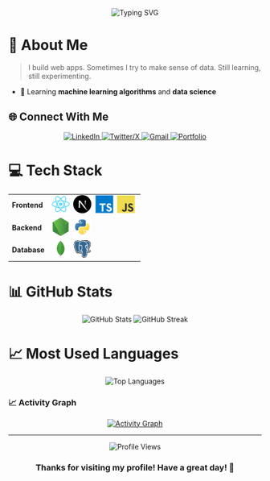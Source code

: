 <div align="center">
  <img src="https://readme-typing-svg.herokuapp.com?font=Fira+Code&weight=500&size=40&pause=1000&color=9C9CFF&center=true&vCenter=true&random=false&width=600&height=70&lines=Hi%2C+I+am+Kahon!;Full+Stack+Developer;Data+Explorer;Continuous+Learner" alt="Typing SVG" />
</div>

# 💫 About Me
> I build web apps. Sometimes I try to make sense of data. Still learning, still experimenting.

- 🌱 Learning **machine learning algorithms** and **data science**

<h2 align="">🌐 Connect With Me</h2>

<div align="center">
  <a href="https://www.linkedin.com/in/kahon-binte-zaman-9414432b4/" target="_blank">
    <img src="https://img.shields.io/badge/LinkedIn-9C9CFF?style=for-the-badge&logo=linkedin&logoColor=0A66C2" alt="LinkedIn"/>
  </a>
  <a href="https://x.com/Kahoo_z" target="_blank">
    <img src="https://img.shields.io/badge/Twitter-9C9CFF?style=for-the-badge&logo=twitter&logoColor=000000" alt="Twitter/X"/>
  </a>
  <a href="mailto:kahonbintezaman@gmail.com" target="_blank">
    <img src="https://img.shields.io/badge/Gmail-9C9CFF?style=for-the-badge&logo=gmail&logoColor=EA4335" alt="Gmail"/>
  </a>
  <a href="https://kahonbintezaman.vercel.app/" target="_blank">
    <img src="https://img.shields.io/badge/Portfolio-9C9CFF?style=for-the-badge&logo=firefox&logoColor=FF7139" alt="Portfolio"/>
  </a>
</div>

# 💻 Tech Stack

<table>
  <tr>
    <td><strong>Frontend</strong></td>
    <td>
      <a href="#"><img src="https://raw.githubusercontent.com/devicons/devicon/master/icons/react/react-original.svg" width="36" height="36" alt="React"/></a>&nbsp;
      <a href="#"><img src="https://raw.githubusercontent.com/devicons/devicon/master/icons/nextjs/nextjs-original.svg" width="36" height="36" alt="Next.js"/></a>&nbsp;
      <a href="#"><img src="https://raw.githubusercontent.com/devicons/devicon/master/icons/typescript/typescript-original.svg" width="36" height="36" alt="TypeScript"/></a>&nbsp;
      <a href="#"><img src="https://raw.githubusercontent.com/devicons/devicon/master/icons/javascript/javascript-original.svg" width="36" height="36" alt="JavaScript"/></a>&nbsp;
    </td>
  </tr>
  <tr>
    <td><strong>Backend</strong></td>
    <td>
      <a href="#"><img src="https://raw.githubusercontent.com/devicons/devicon/master/icons/nodejs/nodejs-original.svg" width="36" height="36" alt="Node.js"/></a>&nbsp;
      <a href="#"><img src="https://raw.githubusercontent.com/devicons/devicon/master/icons/python/python-original.svg" width="36" height="36" alt="Python"/></a>&nbsp;
    </td>
  </tr>
  <tr>
    <td><strong>Database</strong></td>
    <td>
      <a href="#"><img src="https://raw.githubusercontent.com/devicons/devicon/master/icons/mongodb/mongodb-original.svg" width="36" height="36" alt="MongoDB"/></a>&nbsp;
      <a href="#"><img src="https://raw.githubusercontent.com/devicons/devicon/master/icons/postgresql/postgresql-original.svg" width="36" height="36" alt="PostgreSQL"/></a>&nbsp;
    </td>
  </tr>
</table>

# 📊 GitHub Stats

<div align="center">
  <img src="https://github-readme-stats.vercel.app/api?username=kaho0&theme=dark&hide_border=true&include_all_commits=false&count_private=false&bg_color=00000000&show_icons=true&icon_color=9C9CFF&title_color=9C9CFF&text_color=ffffff" alt="GitHub Stats" width="49%" />
  <img src="https://github-readme-streak-stats.herokuapp.com/?user=kaho0&theme=dark&hide_border=true&background=00000000&stroke=9C9CFF&ring=9C9CFF&fire=9C9CFF&currStreakLabel=9C9CFF" alt="GitHub Streak" width="49%" />
</div>

# 📈 Most Used Languages

<div align="center">
  <img src="https://github-readme-stats.vercel.app/api/top-langs/?username=kaho0&theme=dark&hide_border=true&include_all_commits=false&count_private=false&layout=compact&bg_color=00000000&title_color=9C9CFF&text_color=ffffff" alt="Top Languages" width="50%" />
</div>

### 📈 Activity Graph
<div align="center">
  <a href="https://github.com/kaho0/github-readme-activity-graph">
    <img src="https://github-readme-activity-graph.vercel.app/graph?username=kaho0&bg_color=00000000&color=9C9CFF&line=9C9CFF&point=FFFFFF&hide_border=true" alt="Activity Graph" width="95%" />
  </a>
</div>

<hr>

<div align="center">
  <img src="https://komarev.com/ghpvc/?username=kaho0&style=for-the-badge&color=9C9CFF" alt="Profile Views" />

  <h3>Thanks for visiting my profile! Have a great day! 👋</h3>
</div>
